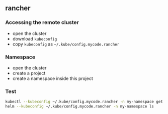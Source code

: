 ## rancher

### Accessing the remote cluster

- open the cluster
- download `kubeconfig`
- copy `kubeconfig` as `~/.kube/config.mycode.rancher`

### Namespace

- open the cluster
- create a project
- create a namespace inside this project

### Test

```bash
kubectl --kubeconfig ~/.kube/config.mycode.rancher -n my-namespace get pods
helm --kubeconfig ~/.kube/config.mycode.rancher -n my-namespace ls
```

